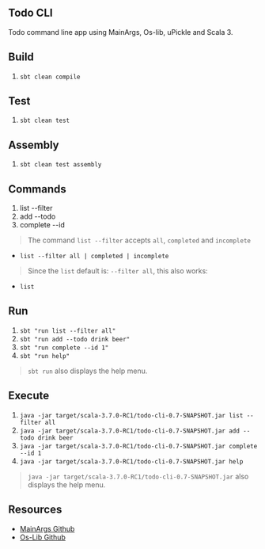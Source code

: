 Todo CLI
--------
Todo command line app using MainArgs, Os-lib, uPickle and Scala 3.

Build
-----
1. ```sbt clean compile```

Test
----
1. ```sbt clean test```

Assembly
--------
1. ```sbt clean test assembly```

Commands
--------
1. list --filter
2. add --todo
3. complete --id
>The command ```list --filter``` accepts ```all```, ```completed``` and ```incomplete```
* ```list --filter all | completed | incomplete```
>Since the ```list``` default is: ```--filter all```, this also works:
* ```list```

Run
---
1. ```sbt "run list --filter all"```
2. ```sbt "run add --todo drink beer"```
3. ```sbt "run complete --id 1"```
4. ```sbt "run help"```
>```sbt run``` also displays the help menu.

Execute
-------
1. ```java -jar target/scala-3.7.0-RC1/todo-cli-0.7-SNAPSHOT.jar list --filter all```
2. ```java -jar target/scala-3.7.0-RC1/todo-cli-0.7-SNAPSHOT.jar add --todo drink beer```
3. ```java -jar target/scala-3.7.0-RC1/todo-cli-0.7-SNAPSHOT.jar complete --id 1```
4. ```java -jar target/scala-3.7.0-RC1/todo-cli-0.7-SNAPSHOT.jar help```
>```java -jar target/scala-3.7.0-RC1/todo-cli-0.7-SNAPSHOT.jar``` also displays the help menu.

Resources
---------
* [MainArgs Github](https://github.com/com-lihaoyi/mainargs?tab=readme-ov-file#varargs-parameters)
* [Os-Lib Github](https://github.com/com-lihaoyi/os-lib)